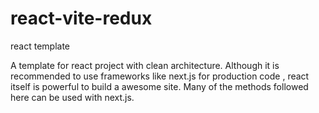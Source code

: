 # react-vite-redux
react template

A template for react project with clean architecture. Although it is recommended to use frameworks like next.js for production code , react itself is powerful to build a awesome site. Many of the methods followed here can be used with next.js. 
